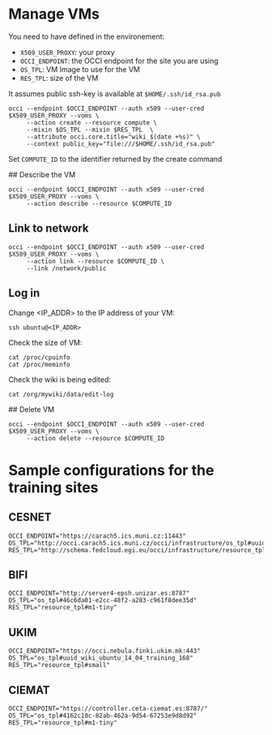 
# Manage VMs

You need to have defined in the environement:
- `X509_USER_PROXY`: your proxy
- `OCCI_ENDPOINT`: the OCCI endpoint for the site you are using
- `OS_TPL`: VM Image to use for the VM
- `RES_TPL`: size of the VM

It assumes public ssh-key is available at `$HOME/.ssh/id_rsa.pub`

```
occi --endpoint $OCCI_ENDPOINT --auth x509 --user-cred $X509_USER_PROXY --voms \
     --action create --resource compute \
     --mixin $OS_TPL --mixin $RES_TPL  \
     --attribute occi.core.title="wiki_$(date +%s)" \
     --context public_key="file:///$HOME/.ssh/id_rsa.pub"
```

Set `COMPUTE_ID` to the identifier returned by the create command

## Describe the VM

```
occi --endpoint $OCCI_ENDPOINT --auth x509 --user-cred $X509_USER_PROXY --voms \
     --action describe --resource $COMPUTE_ID
```

## Link to network

```
occi --endpoint $OCCI_ENDPOINT --auth x509 --user-cred $X509_USER_PROXY --voms \
     --action link --resource $COMPUTE_ID \
     --link /network/public
```

## Log in

Change <IP_ADDR> to the IP address of your VM:

```
ssh ubuntu@<IP_ADDR>
```

Check the size of VM:
```
cat /proc/cpuinfo
cat /proc/meminfo
```
Check the wiki is being edited:
```
cat /org/mywiki/data/edit-log
```

## Delete VM

```
occi --endpoint $OCCI_ENDPOINT --auth x509 --user-cred $X509_USER_PROXY --voms \
     --action delete --resource $COMPUTE_ID
```


# Sample configurations for the training sites
## CESNET
```
OCCI_ENDPOINT="https://carach5.ics.muni.cz:11443"
OS_TPL="http://occi.carach5.ics.muni.cz/occi/infrastructure/os_tpl#uuid_training_moinmoinwiki_fedcloud_warg_126"
RES_TPL="http://schema.fedcloud.egi.eu/occi/infrastructure/resource_tpl#small"
```

## BIFI
```
OCCI_ENDPOINT="http://server4-epsh.unizar.es:8787"
OS_TPL="os_tpl#46c6da01-e2cc-48f2-a283-c961f8dee35d"
RES_TPL="resource_tpl#m1-tiny"
```

## UKIM
```
OCCI_ENDPOINT="https://occi.nebula.finki.ukim.mk:443"
OS_TPL="os_tpl#uuid_wiki_ubuntu_14_04_training_168"
RES_TPL="resource_tpl#small"
```

## CIEMAT
```
OCCI_ENDPOINT="https://controller.ceta-ciemat.es:8787/"
OS_TPL="os_tpl#4162c10c-82ab-462a-9d54-67253e9d8d92"
RES_TPL="resource_tpl#m1-tiny"
```
